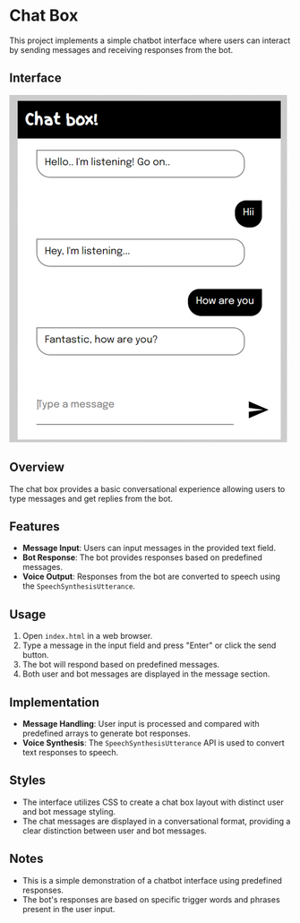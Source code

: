 # Chat Box

This project implements a simple chatbot interface where users can interact by sending messages and receiving responses from the bot.

## Interface
![image](ui.png)

## Overview

The chat box provides a basic conversational experience allowing users to type messages and get replies from the bot.

## Features

- **Message Input**: Users can input messages in the provided text field.
- **Bot Response**: The bot provides responses based on predefined messages.
- **Voice Output**: Responses from the bot are converted to speech using the `SpeechSynthesisUtterance`.

## Usage

1. Open `index.html` in a web browser.
2. Type a message in the input field and press "Enter" or click the send button.
3. The bot will respond based on predefined messages.
4. Both user and bot messages are displayed in the message section.

## Implementation

- **Message Handling**: User input is processed and compared with predefined arrays to generate bot responses.
- **Voice Synthesis**: The `SpeechSynthesisUtterance` API is used to convert text responses to speech.

## Styles

- The interface utilizes CSS to create a chat box layout with distinct user and bot message styling.
- The chat messages are displayed in a conversational format, providing a clear distinction between user and bot messages.

## Notes

- This is a simple demonstration of a chatbot interface using predefined responses.
- The bot's responses are based on specific trigger words and phrases present in the user input.


